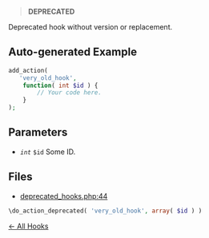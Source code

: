 > **DEPRECATED**


Deprecated hook without version or replacement.

## Auto-generated Example

```php
add_action(
   'very_old_hook',
    function( int $id ) {
        // Your code here.
    }
);
```

## Parameters

- *`int`* `$id` Some ID.

## Files

- [deprecated_hooks.php:44](https://github.com/test/repo/blob/main/deprecated_hooks.php#L44)
```php
\do_action_deprecated( 'very_old_hook', array( $id ) )
```



[← All Hooks](Hooks)
